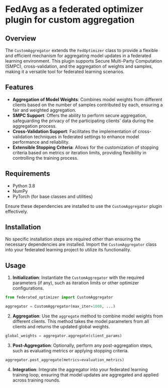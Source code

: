 
# FedAvg as a federated optimizer plugin for custom aggregation

## Overview

The `CustomAggregator` extends the `FedOptimizer` class to provide a flexible and efficient mechanism for aggregating model updates in a federated learning environment. This plugin supports Secure Multi-Party Computation (SMPC), cross-validation, and the aggregation of weights and samples, making it a versatile tool for federated learning scenarios.

## Features

- **Aggregation of Model Weights**: Combines model weights from different clients based on the number of samples contributed by each, ensuring a fair and weighted aggregation.
- **SMPC Support**: Offers the ability to perform secure aggregation, safeguarding the privacy of the participating clients' data during the aggregation process.
- **Cross-Validation Support**: Facilitates the implementation of cross-validation techniques in federated settings to enhance model performance and reliability.
- **Extensible Stopping Criteria**: Allows for the customization of stopping criteria based on metrics or iteration limits, providing flexibility in controlling the training process.

## Requirements

- Python 3.8
- NumPy
- PyTorch (for base classes and utilities)

Ensure these dependencies are installed to use the `CustomAggregator` plugin effectively.

## Installation

No specific installation steps are required other than ensuring the necessary dependencies are installed. Import the `CustomAggregator` class into your federated learning project to utilize its functionality.

## Usage

1. **Initialization**: Instantiate the `CustomAggregator` with the required parameters (if any), such as iteration limits or other optimizer configurations.

```python
from federated_optimizer import CustomAggregator

aggregator = CustomAggregator(max_iter=1000, ...)
```

2. **Aggregation**: Use the `aggregate` method to combine model weights from different clients. This method takes the model parameters from all clients and returns the updated global weights.

```python
global_weights = aggregator.aggregate(client_params)
```

3. **Post-Aggregation**: Optionally, perform any post-aggregation steps, such as evaluating metrics or applying stopping criteria.

```python
aggregator.post_aggregate(metrics=evaluation_metrics)
```

4. **Integration**: Integrate the aggregator into your federated learning training loop, ensuring that model updates are aggregated and applied across training rounds.
